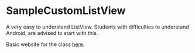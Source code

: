 # SampleCustomListView
A very easy to understand ListView. Students with difficulties to understand Android, are advised to start with this.

Basic website for the class [here](https://sites.google.com/ttcollege.org/ti-msa-module/home?authuser=1).
